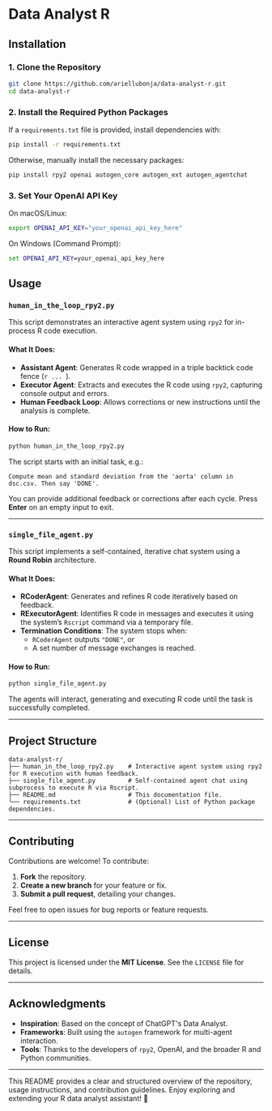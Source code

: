 # Data Analyst R

## Installation

### 1. Clone the Repository

```bash
git clone https://github.com/ariellubonja/data-analyst-r.git
cd data-analyst-r
```

### 2. Install the Required Python Packages

If a `requirements.txt` file is provided, install dependencies with:

```bash
pip install -r requirements.txt
```

Otherwise, manually install the necessary packages:

```bash
pip install rpy2 openai autogen_core autogen_ext autogen_agentchat
```

### 3. Set Your OpenAI API Key

On macOS/Linux:

```bash
export OPENAI_API_KEY="your_openai_api_key_here"
```

On Windows (Command Prompt):

```cmd
set OPENAI_API_KEY=your_openai_api_key_here
```

## Usage

### `human_in_the_loop_rpy2.py`

This script demonstrates an interactive agent system using `rpy2` for in-process R code execution.

#### **What It Does:**
- **Assistant Agent**: Generates R code wrapped in a triple backtick code fence (```r ... ```).
- **Executor Agent**: Extracts and executes the R code using `rpy2`, capturing console output and errors.
- **Human Feedback Loop**: Allows corrections or new instructions until the analysis is complete.

#### **How to Run:**
```bash
python human_in_the_loop_rpy2.py
```

The script starts with an initial task, e.g.:

```
Compute mean and standard deviation from the 'aorta' column in dsc.csv. Then say 'DONE'.
```

You can provide additional feedback or corrections after each cycle. Press **Enter** on an empty input to exit.

---

### `single_file_agent.py`

This script implements a self-contained, iterative chat system using a **Round Robin** architecture.

#### **What It Does:**
- **RCoderAgent**: Generates and refines R code iteratively based on feedback.
- **RExecutorAgent**: Identifies R code in messages and executes it using the system’s `Rscript` command via a temporary file.
- **Termination Conditions**: The system stops when:
  - `RCoderAgent` outputs `"DONE"`, or
  - A set number of message exchanges is reached.

#### **How to Run:**
```bash
python single_file_agent.py
```

The agents will interact, generating and executing R code until the task is successfully completed.

---

## Project Structure

```
data-analyst-r/
├── human_in_the_loop_rpy2.py    # Interactive agent system using rpy2 for R execution with human feedback.
├── single_file_agent.py         # Self-contained agent chat using subprocess to execute R via Rscript.
├── README.md                    # This documentation file.
└── requirements.txt             # (Optional) List of Python package dependencies.
```

---

## Contributing

Contributions are welcome! To contribute:

1. **Fork** the repository.
2. **Create a new branch** for your feature or fix.
3. **Submit a pull request**, detailing your changes.

Feel free to open issues for bug reports or feature requests.

---

## License

This project is licensed under the **MIT License**. See the `LICENSE` file for details.

---

## Acknowledgments

- **Inspiration**: Based on the concept of ChatGPT's Data Analyst.
- **Frameworks**: Built using the `autogen` framework for multi-agent interaction.
- **Tools**: Thanks to the developers of `rpy2`, OpenAI, and the broader R and Python communities.

---

This README provides a clear and structured overview of the repository, usage instructions, and contribution guidelines. Enjoy exploring and extending your R data analyst assistant! 🚀
